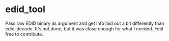 # edid_tool

Pass raw EDID binary as argument and get info laid out a bit differently than edid-decode. It's not done, but it was close enough for what I needed. Feel free to contribute.

